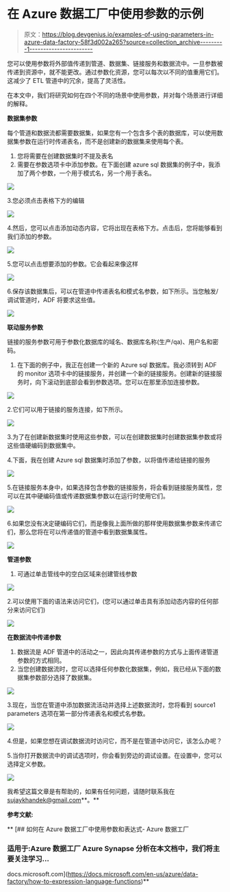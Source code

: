 # 在 Azure 数据工厂中使用参数的示例

> 原文：<https://blog.devgenius.io/examples-of-using-parameters-in-azure-data-factory-58f3d002a265?source=collection_archive---------1----------------------->

您可以使用参数将外部值传递到管道、数据集、链接服务和数据流中。一旦参数被传递到资源中，就不能更改。通过参数化资源，您可以每次以不同的值重用它们。这减少了 ETL 管道中的冗余，提高了灵活性。

在本文中，我们将研究如何在四个不同的场景中使用参数，并对每个场景进行详细的解释。

**数据集参数**

每个管道和数据流都需要数据集，如果您有一个包含多个表的数据库，可以使用数据集参数在运行时传递表名，而不是创建新的数据集来使用每个表。

1.  您将需要在创建数据集时不提及表名
2.  需要在参数选项卡中添加参数。在下面创建 azure sql 数据集的例子中，我添加了两个参数，一个用于模式名，另一个用于表名。

![](img/0632f84cca9b28d19fb1d84e56accd47.png)

3.您必须点击表格下方的编辑

![](img/7ed4a0ebd19ab2c70ce7b84009b8665f.png)

4.然后，您可以点击添加动态内容，它将出现在表格下方。点击后，您将能够看到我们添加的参数。

![](img/69a660d71567c3a7ab6362812eec049b.png)

5.您可以点击想要添加的参数。它会看起来像这样

![](img/c590e80dba97a2e18de6aa7adc820c79.png)

6.保存该数据集后，可以在管道中传递表名和模式名参数，如下所示。当您触发/调试管道时，ADF 将要求这些值。

![](img/b132edb1cb35d1d823a4b281deeef241.png)

**联动服务参数**

链接的服务参数可用于参数化数据库的域名、数据库名称(生产/qa)、用户名和密码。

1.  在下面的例子中，我正在创建一个新的 Azure sql 数据库。我必须转到 ADF 的 monitor 选项卡中的链接服务，并创建一个新的链接服务。创建新的链接服务时，向下滚动到底部会看到参数选项。您可以在那里添加连接参数。

![](img/7447f66b1c1548bb1dd594d252270bdb.png)

2.它们可以用于链接的服务连接，如下所示。

![](img/9c6cd53c6ccd76c1752bc885a8c8f60b.png)

3.为了在创建新数据集时使用这些参数，可以在创建数据集时创建数据集参数或将这些值硬编码到数据集中。

4.下面，我在创建 Azure sql 数据集时添加了参数，以将值传递给链接的服务

![](img/21cf2602b5f2aa02ef404dcba3cb8a5d.png)

5.在链接服务本身中，如果选择包含参数的链接服务，将会看到链接服务属性，您可以在其中硬编码值或传递数据集参数以在运行时使用它们。

![](img/359236de438a4adf1cd0cf4a98990bfb.png)

6.如果您没有决定硬编码它们，而是像我上面所做的那样使用数据集参数来传递它们，那么您将在可以传递值的管道中看到数据集属性。

![](img/07663e9df18a38db21e7224cadc0a83f.png)

**管道参数**

1.  可通过单击管线中的空白区域来创建管线参数

![](img/056f8a90ea3c7fa48b503ea8adc62879.png)

2.可以使用下面的语法来访问它们，(您可以通过单击具有添加动态内容的任何部分来访问它们)

![](img/d491274171215c15191550e8aa756fa3.png)

**在数据流中传递参数**

1.  数据流是 ADF 管道中的活动之一，因此向其传递参数的方式与上面传递管道参数的方式相同。
2.  当您创建数据流时，您可以选择任何参数化数据集，例如，我已经从下面的数据集参数部分选择了数据集。

![](img/a2b4769f55ca2dd64f4826936ed9883a.png)

3.现在，当您在管道中添加数据流活动并选择上述数据流时，您将看到 source1 parameters 选项在第一部分传递表名和模式名参数。

![](img/f14ec70d8357a938b24dcad5ab388473.png)

4.但是，如果您想在调试数据流时访问它，而不是在管道中访问它，该怎么办呢？

5.当你打开数据流中的调试选项时，你会看到旁边的调试设置。在设置中，您可以选择定义参数。

![](img/53f4f0b704c0fc700cb5bce821f93fa8.png)

我希望这篇文章是有帮助的，如果有任何问题，请随时联系我在 sujaykhandek@gmail.com**。**

****参考文献**:**

**[](https://docs.microsoft.com/en-us/azure/data-factory/how-to-expression-language-functions) [## 如何在 Azure 数据工厂中使用参数和表达式- Azure 数据工厂

### 适用于:Azure 数据工厂 Azure Synapse 分析在本文档中，我们将主要关注学习…

docs.microsoft.com](https://docs.microsoft.com/en-us/azure/data-factory/how-to-expression-language-functions)**